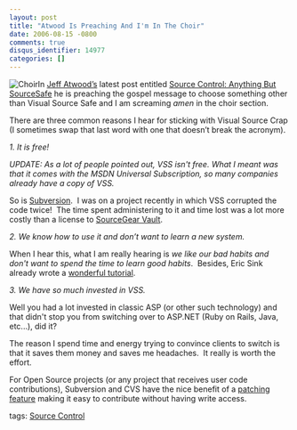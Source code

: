 ```yaml
---
layout: post
title: "Atwood Is Preaching And I'm In The Choir"
date: 2006-08-15 -0800
comments: true
disqus_identifier: 14977
categories: []
---
```

![Choir](http://haacked.com/images/AtwoodIsPreachingAndImInTheChoir_CE5B/choir_thumb6.jpg)In
[Jeff Atwood’s](http://www.codinghorror.com/blog/ "Jeff Atwood's Blog")
latest post entitled [Source Control: Anything But
SourceSafe](http://www.codinghorror.com/blog/archives/000660.html "Atwood on Source Control")
he is preaching the gospel message to choose something other than Visual
Source Safe and I am screaming *amen* in the choir section.

There are three common reasons I hear for sticking with Visual Source
Crap (I sometimes swap that last word with one that doesn’t break the
acronym).

*1. It is free!*

*UPDATE: As a lot of people pointed out, VSS isn't free. What I meant
was that it comes with the MSDN Universal Subscription, so many
companies already have a copy of VSS.*

So is
[Subversion](http://subversion.tigris.org/ "Subversion on Tigris").  I
was on a project recently in which VSS corrupted the code twice!  The
time spent administering to it and time lost was a lot more costly than
a license to [SourceGear
Vault](http://www.sourcegear.com/vault/ "Vault").

*2. We know how to use it and don’t want to learn a new system.*

When I hear this, what I am really hearing is *we like our bad habits
and don't want to spend the time to learn good habits*.  Besides, Eric
Sink already wrote a [wonderful
tutorial](http://www.ericsink.com/scm/source_control.html "Source Control Howto").

*3. We have so much invested in VSS.*

Well you had a lot invested in classic ASP (or other such technology)
and that didn't stop you from switching over to ASP.NET (Ruby on Rails,
Java, etc...), did it?

The reason I spend time and energy trying to convince clients to switch
is that it saves them money and saves me headaches.  It really is worth
the effort.

For Open Source projects (or any project that receives user code
contributions), Subversion and CVS have the nice benefit of a [patching
feature](http://www.hanselman.com/blog/ExampleHowToContributeAPatchToAnOpenSourceProjectLikeDasBlog.aspx "Contribute a patch")
making it easy to contribute without having write access.

tags: [Source Control](http://technorati.com/tag/Source+Control)

